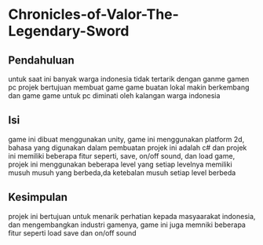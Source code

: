# Chronicles-of-Valor-The-Legendary-Sword

## Pendahuluan

untuk saat ini banyak warga  indonesia tidak tertarik dengan ganme gamen pc  projek bertujuan membuat game game buatan lokal makin berkembang dan game game untuk pc diminati oleh kalangan warga indonesia
## Isi

game ini dibuat menggunakan unity, game ini menggunakan platform 2d, bahasa yang digunakan dalam pembuatan projek ini adalah c# dan projek ini memiliki beberapa fitur seperti, save, on/off sound, dan load game, projek ini menggunakan beberapa level yang setiap levelnya memiliki musuh musuh yang berbeda,da ketebalan musuh setiap level berbeda

## Kesimpulan

projek ini bertujuan untuk menarik perhatian kepada masyaarakat indonesia, dan mengembangkan industri gamenya, game ini juga memniki beberapa fitur seperti load save dan on/off sound
